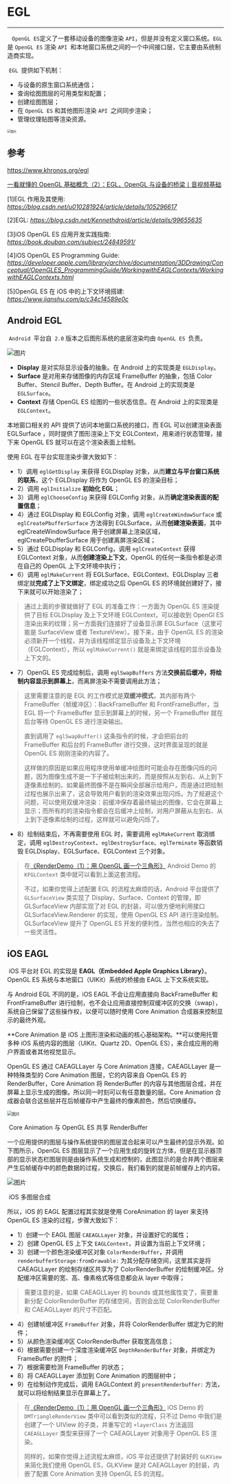 # EGL

---

​		` OpenGL ES`定义了一套移动设备的图像渲染 `API`，但是并没有定义窗口系统。`EGL `是 `OpenGL ES` 渲染 `API `和本地窗口系统之间的一个中间接口层，它主要由系统制造商实现。

​		`EGL `提供如下机制：

- 与设备的原生窗口系统通信；
- 查询绘图图层的可用类型和配置；
- 创建绘图图层；
- 在 `OpenGL ES` 和其他图形渲染 `API `之间同步渲染；
- 管理纹理贴图等渲染资源。

<img src="https://mmbiz.qpic.cn/mmbiz_png/gUnqKPeSueh14ciaCSUowMCicdj6acicYomCiamz4L43fU4FZE1QVibjMhsic0icYcgFuzsEiarbfGep3F5Waib264kaBeQ/640?wx_fmt=png&tp=webp&wxfrom=5&wx_lazy=1" alt="图片" style="zoom:50%;" />

## 参考



https://www.khronos.org/egl



[一看就懂的 OpenGL 基础概念（2）：EGL，OpenGL 与设备的桥梁丨音视频基础](https://mp.weixin.qq.com/s?__biz=MjM5MTkxOTQyMQ==&mid=2257486808&idx=1&sn=dcbf5393e4bdfd548ea5b6fe5a231ee5&chksm=a5d41f8a92a3969c670ac272f7db8ed4e14118faa5f3a45f18e7e22de66b55495f09a3e922fb&scene=178&cur_album_id=2140155659944787969&search_click_id=#rd)

[1]EGL 作用及其使用: *https://blog.csdn.net/u010281924/article/details/105296617*

[2]EGL: *https://blog.csdn.net/Kennethdroid/article/details/99655635*

[3]iOS OpenGL ES 应用开发实践指南: *https://book.douban.com/subject/24849591/*

[4]iOS OpenGL ES Programming Guide: *https://developer.apple.com/library/archive/documentation/3DDrawing/Conceptual/OpenGLES_ProgrammingGuide/WorkingwithEAGLContexts/WorkingwithEAGLContexts.html*

[5]OpenGL ES 在 iOS 中的上下文环境搭建: *https://www.jianshu.com/p/c34c14589e0c*

## Android EGL

​		`Android `平台自` 2.0` 版本之后图形系统的底层渲染均由 `OpenGL ES `负责。

<img src="https://mmbiz.qpic.cn/mmbiz_png/gUnqKPeSueh14ciaCSUowMCicdj6acicYomnCkvJ2icKLicHD14sib5p5OYOfkSug7vIJ6taiaksCBFyN6xpEjCOdwZDw/640?wx_fmt=png&tp=webp&wxfrom=5&wx_lazy=1" alt="图片"  />

- **Display** 是对实际显示设备的抽象。在 Android 上的实现类是 `EGLDisplay`。
- **Surface** 是对用来存储图像的内存区域 FrameBuffer 的抽象，包括 Color Buffer、Stencil Buffer、Depth Buffer。在 Android 上的实现类是 `EGLSurface`。
- **Context** 存储 OpenGL ES 绘图的一些状态信息。在 Android 上的实现类是 `EGLContext`。



本地窗口相关的 API 提供了访问本地窗口系统的接口，而 EGL 可以创建渲染表面 EGLSurface ，同时提供了图形渲染上下文 EGLContext，用来进行状态管理，接下来 OpenGL ES 就可以在这个渲染表面上绘制。

使用 EGL 在平台实现渲染步骤大致如下：

- 1）调用 `eglGetDisplay` 来获得 EGLDisplay 对象，从而**建立与平台窗口系统的联系**，这个 EGLDisplay 将作为 OpenGL ES 的渲染目标；
- 2）调用 `eglInitialize` **初始化 EGL**；
- 3）调用 `eglChooseConfig` 来获得 EGLConfig 对象，从而**确定渲染表面的配置信息**；
- 4）通过 EGLDisplay 和 EGLConfig 对象，调用 `eglCreateWindowSurface` 或 `eglCreatePbufferSurface` 方法得到 EGLSurface，从而**创建渲染表面**，其中 eglCreateWindowSurface 用于创建屏幕上渲染区域，eglCreatePbufferSurface 用于创建离屏渲染区域；
- 5）通过 EGLDisplay 和 EGLConfig，调用 `eglCreateContext` 获得 EGLContext 对象，从而**创建渲染上下文**，OpenGL 的任何一条指令都是必须在自己的 OpenGL 上下文环境中执行；
- 6）调用 `eglMakeCurrent` 将 EGLSurface、EGLContext、EGLDisplay 三者绑定就**完成了上下文绑定**，绑定成功之后 OpenGL ES 的环境就创建好了，接下来就可以开始渲染了；

> 通过上面的步骤就做好了 EGL 的准备工作：一方面为 OpenGL ES 渲染提供了目标 EGLDisplay 及上下文环境 EGLContext，可以接收到 OpenGl ES 渲染出来的纹理；另一方面我们连接好了设备显示屏 EGLSurface（这里可能是 SurfaceView 或者 TextureView）。接下来，由于 OpenGL ES 的渲染必须新开一个线程，并为该线程绑定显示设备及上下文环境（EGLContext），所以 `eglMakeCurrent()` 就是来绑定该线程的显示设备及上下文的。

- 7）OpenGL ES 完成绘制后，调用 `eglSwapBuffers` 方法**交换前后缓冲，将绘制内容显示到屏幕上**，而离屏渲染不需要调用此方法；

> 这里需要注意的是 EGL 的工作模式是**双缓冲模式**，其内部有两个 FrameBuffer（帧缓冲区）：BackFrameBuffer 和 FrontFrameBuffer，当 EGL 将一个 FrameBuffer 显示到屏幕上的时候，另一个 FrameBuffer 就在后台等待 OpenGL ES 进行渲染输出。
>
> 直到调用了 `eglSwapBuffer()` 这条指令的时候，才会把前台的 FrameBuffer 和后台的 FrameBuffer 进行交换，这时界面呈现的就是 OpenGL ES 刚刚渲染的内容了。
>
> 这样做的原因是如果应用程序使用单缓冲绘图时可能会存在图像闪烁的问题，因为图像生成不是一下子被绘制出来的，而是按照从左到右、从上到下逐像素绘制的。如果最终图像不是在瞬间全部展示给用户，而是通过把绘制过程也展示出来了，这会导致用户看到的渲染效果出现闪烁。为了规避这个问题，可以使用双缓冲渲染：前缓冲保存着最终输出的图像，它会在屏幕上显示；而所有的的渲染指令都会在后缓冲上绘制，对用户屏蔽从左到右、从上到下逐像素绘制的过程，这样就可以避免闪烁了。

- 8）绘制结束后，不再需要使用 EGL 时，需要调用 `eglMakeCurrent` 取消绑定，调用 `eglDestroyContext`、`eglDestroySurface`、`eglTerminate` 等函数销毁 EGLDisplay、EGLSurface、EGLContext 三个对象。

> 在[《RenderDemo（1）：用 OpenGL 画一个三角形》](https://mp.weixin.qq.com/s?__biz=MjM5MTkxOTQyMQ==&mid=2257486728&idx=1&sn=359684a372e33215a1ea7b4f502f9e8c&scene=21#wechat_redirect) Android Demo 的 `KFGLContext` 类中就可以看到上面这套流程。
>
> 不过，如果你觉得上述配置 EGL 的流程太麻烦的话，Android 平台提供了 `GLSurfaceView` 类实现了 Display、Surface、Context 的管理，即 GLSurfaceView 内部实现了对 EGL 的封装，可以很方便地利用接口 GLSurfaceView.Renderer 的实现，使用 OpenGL ES API 进行渲染绘制。GLSurfaceView 提升了 OpenGL ES 开发的便利性，当然也相应的失去了一些灵活性。





## iOS EAGL

​	iOS 平台对 EGL 的实现是 **EAGL（Embedded Apple Graphics Library）**。OpenGL ES 系统与本地窗口（UIKit）系统的桥接由 EAGL 上下文系统实现。

与 Android EGL 不同的是，iOS EAGL 不会让应用直接向 BackFrameBuffer 和 FrontFrameBuffer 进行绘制，也不会让应用直接控制双缓冲区的交换（swap），系统自己保留了这些操作权，以便可以随时使用 Core Animation 合成器来控制显示的最终外观。

**Core Animation 是 iOS 上图形渲染和动画的核心基础架构。**可以使用托管多种 iOS 系统内容的图层（UIKit、Quartz 2D、OpenGL ES），来合成应用的用户界面或者其他视觉显示。

OpenGL ES 通过 CAEAGLLayer 与 Core Animation 连接，CAEAGLLayer 是一种特殊类型的 Core Animation 图层，它的内容来自 OpenGL ES 的 RenderBuffer，Core Animation 将 RenderBuffer 的内容与其他图层合成，并在屏幕上显示生成的图像。所以同一时刻可以有任意数量的层。Core Animation 合成器会联合这些层并在后帧缓存中产生最终的像素颜色，然后切换缓存。

<img src="https://mmbiz.qpic.cn/mmbiz_png/gUnqKPeSueh14ciaCSUowMCicdj6acicYomkkOwibxnHIiadiboC4LR605YicF8eYLVcqMiad68ApnWqZZLSt9X6IkhgDQ/640?wx_fmt=png&tp=webp&wxfrom=5&wx_lazy=1" alt="图片" style="zoom:67%;" />

​																Core Animation 与 OpenGL ES 共享 RenderBuffer

一个应用提供的图层与操作系统提供的图层混合起来可以产生最终的显示外观。如下图所示，OpenGL ES 图层显示了一个应用生成的旋转立方体，但是在显示器顶部的显示状态栏图层则是由操作系统生成和控制的，此图显示的是合并两个图层来产生后帧缓存中的颜色数据的过程，交换后，我们看到的就是前帧缓存上的内容。

![图片](https://mmbiz.qpic.cn/mmbiz_png/gUnqKPeSueh14ciaCSUowMCicdj6acicYomJ8Wk4nrCzAp8tOhPoWtZKMzgRK0znaQy26YvO4S0OSNJtPCHkLbfbw/640?wx_fmt=png&tp=webp&wxfrom=5&wx_lazy=1)

​																					iOS 多图层合成

所以，iOS 的 EAGL 配置过程其实就是使用 CoreAnimation 的 layer 来支持 OpenGL ES 渲染的过程，步骤大致如下：

- 1）创建一个 EAGL 图层 `CAEAGLLayer` 对象，并设置好它的属性；
- 2）创建 OpenGL ES 上下文 `EAGLContext`，并设置为当前上下文环境；
- 3）创建一个颜色渲染缓冲区对象 `ColorRenderBuffer`，并调用 `renderbufferStorage:fromDrawable:` 为其分配存储空间，这里其实是将 CAEAGLLayer 的绘制存储区共享为了 ColorRenderBuffer 的绘制缓冲区。分配缓冲区需要的宽、高、像素格式等信息都会从 layer 中取得；

> 需要注意的是，如果 CAEAGLLayer 的 bounds 或其他属性变了，需要重新分配 ColorRenderBuffer 的存储空间，否则会出现 ColorRenderBuffer 和 CAEAGLLayer 的尺寸不匹配。

- 4）创建帧缓冲区 `FrameBuffer` 对象，并将 ColorRenderBuffer 绑定为它的附件；
- 5）从颜色渲染缓冲区 ColorRenderBuffer 获取宽高信息；
- 6）根据需要创建一个深度渲染缓冲区 `DepthRenderBuffer` 对象，并绑定为 FrameBuffer 的附件；
- 7）根据需要检测 FrameBuffer 的状态；
- 8）将 CAEAGLLayer 添加到 Core Animation 的图层树中；
- 9）在绘制动作完成后，调用 EAGLContext 的 `presentRenderbuffer:` 方法，就可以将绘制结果显示在屏幕上了。

> 在[《RenderDemo（1）：用 OpenGL 画一个三角形》](https://mp.weixin.qq.com/s?__biz=MjM5MTkxOTQyMQ==&mid=2257486728&idx=1&sn=359684a372e33215a1ea7b4f502f9e8c&scene=21#wechat_redirect) iOS Demo 的 `DMTriangleRenderView` 类中可以看到类似的流程，只不过 Demo 中我们是创建了一个 UIView 的子类，并重写它的 `+layerClass` 方法返回 `CAEAGLLayer` 类型来获得了一个 CAEAGLLayer 对象用于 OpenGL ES 渲染。
>
> 同样的，如果你觉得上述流程太麻烦，iOS 平台还提供了封装好的 `GLKView` 来简化我们使用 OpenGL ES，GLKView 是对 CAEAGLLayer 的封装，内嵌了配置 Core Animation 支持 OpenGL ES 的流程。



























